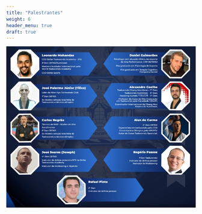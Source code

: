 ```yaml
---
title: "Palestrantes"
weight: 6
header_menu: true
draft: true
---
```


![instrutores](images/instrutores.jpeg)

